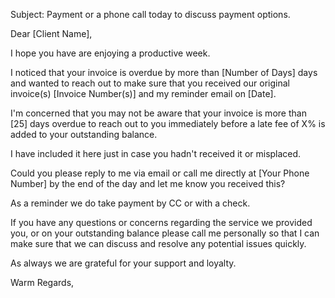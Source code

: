 
Subject: Payment or a phone call today to discuss payment options.

Dear [Client Name],

I hope you have are enjoying a productive week.

I noticed that your invoice is overdue by more than [Number of Days] days and wanted to reach out to make sure that you received our original invoice(s) [Invoice Number(s)] and my reminder email on [Date].

I'm concerned that you may not be aware that your invoice is more than [25] days overdue to reach out to you immediately before a late fee of X% is added to your outstanding balance.

I have included it here just in case you hadn't received it or misplaced.

Could you please reply to me via email or call me directly at [Your Phone Number] by the end of the day and let me know you received this?

As a reminder we do take payment by CC or with a check.

If you have any questions or concerns regarding the service we provided you, or on your outstanding balance please call me personally so that I can make sure that we can discuss and resolve any potential issues quickly.

As always we are grateful for your support and loyalty.

Warm Regards,